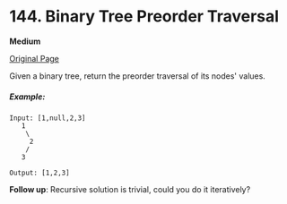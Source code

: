 # 144. Binary Tree Preorder Traversal

**Medium**

[Original Page](https://leetcode.com/problems/binary-tree-preorder-traversal/)

Given a binary tree, return the preorder traversal of its nodes' values.

##### Example:
```
Input: [1,null,2,3]
   1
    \
     2
    /
   3

Output: [1,2,3]
```

__Follow up__: Recursive solution is trivial, could you do it iteratively?
